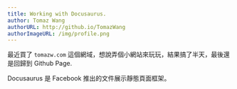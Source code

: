 ```yaml
---
title: Working with Docusaurus.
author: Tomaz Wang
authorURL: http://github.io/TomazWang
authorImageURL: /img/profile.png
---
```


最近買了 `tomazw.com` 這個網域，想說弄個小網站來玩玩，結果搞了半天，最後還是回歸到 Github Page.


Docusaurus 是 Facebook 推出的文件展示靜態頁面框架。



